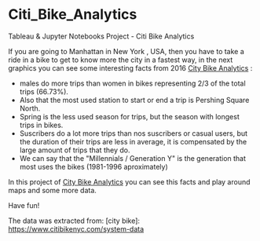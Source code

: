 # Citi_Bike_Analytics
Tableau &amp; Jupyter Notebooks Project - Citi Bike Analytics


If you are going to Manhattan in New York , USA, then you have to take a ride in a bike to get to know more the city in a fastest way, in the next graphics you can see some interesting facts from 2016 [City Bike Analytics](https://public.tableau.com/profile/luis.macias5015#!/vizhome/CitiBikeAnalytics_16144076246500/BikesManhattan?publish=yes "Tableau from Luis Macías") : 

* males do more trips than women in bikes representing 2/3 of the total trips (66.73%).
* Also that the most used station to start or end a trip is Pershing Square North.
* Spring is the less used season for trips, but the season with longest trips in bikes.
* Suscribers do a lot more trips than nos suscribers or casual users, but the duration of their trips are less in average, it is compensated by the large amount of trips that they do.
* We can say that the "Millennials / Generation Y" is the generation that most uses the bikes (1981-1996 aproximately)

In this project of [City Bike Analytics](https://public.tableau.com/profile/luis.macias5015#!/vizhome/CitiBikeAnalytics_16144076246500/BikesManhattan?publish=yes "Tableau from Luis Macías") you can see this facts and play around maps and some more data.

Have fun!


The data was extracted from: 
[city bike]: https://www.citibikenyc.com/system-data